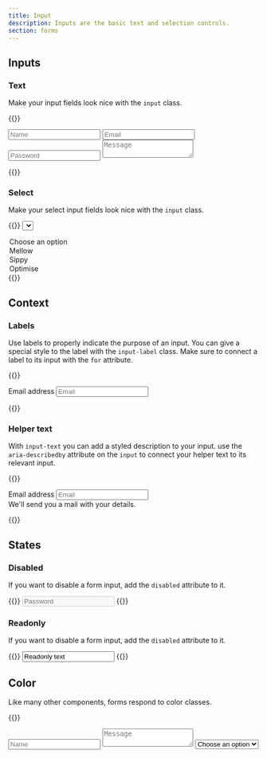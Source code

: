 ```yaml
---
title: Input
description: Inputs are the basic text and selection controls.
section: forms
---
```


## Inputs
### Text
Make your input fields look nice with the `input` class.

{{<example>}}
<form class="grid gap-3">
  <input type="text" class="input" placeholder="Name" />
  <input type="email" class="input" placeholder="Email" />
  <input type="password" class="input" placeholder="Password" />
  <textarea class="input" placeholder="Message"></textarea>
</form>
{{</example>}}

### Select
Make your select input fields look nice with the `input` class.

{{<example>}}
<select class="input" aria-label="Name">
  <option>Choose an option</option>
  <option>Mellow</option>
  <option>Sippy</option>
  <option>Optimise</option>
</select>
{{</example>}}

## Context
### Labels
Use labels to properly indicate the purpose of an input. You can give a special style to the label with the `input-label` class. Make sure to connect a label to its input with the `for` attribute.

{{<example>}}
<form>
  <label for="emailInput" class="input-label">Email address</label>
  <input type="email" class="input" id="emailInput" placeholder="Email" />
</form>
{{</example>}}

### Helper text
With `input-text` you can add a styled description to your input. use the `aria-describedby` attribute on the `input` to connect your helper text to its relevant input.

{{<example>}}
<form>
  <label for="emailInput1" class="input-label">Email address</label>
  <input type="email" class="input" id="emailInput1" placeholder="Email" aria-describedby="emailHelp" />
  <div id="emailHelp" class="input-text">We'll send you a mail with your details.</div>
</form>
{{</example>}}

## States
### Disabled
If you want to disable a form input, add the `disabled` attribute to it.

{{<example>}}
<input type="password" class="input" placeholder="Password" disabled />
{{</example>}}

### Readonly
If you want to disable a form input, add the `disabled` attribute to it.

{{<example>}}
<input type="text" class="input" value="Readonly text" aria-label="readonly input" readonly>
{{</example>}}

## Color
Like many other components, forms respond to color classes.

{{<example>}}
<form class="grid gap-3 pink">
  <input type="text" class="input" placeholder="Name" />
  <textarea class="input" placeholder="Message"></textarea>
  <select class="input" aria-label="Name">
    <option>Choose an option</option>
    <option>Mellow</option>
    <option>Sippy</option>
    <option>Optimise</option>
  </select>
</form>
